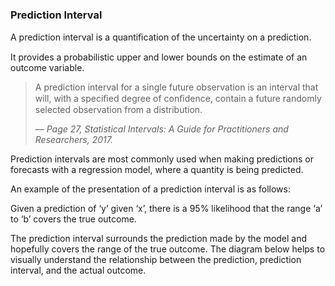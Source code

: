 ### Prediction Interval

A prediction interval is a quantiﬁcation of the uncertainty on a prediction.

It provides a probabilistic upper and lower bounds on the estimate of an outcome variable.

> A prediction interval for a single future observation is an interval that will, with a speciﬁed degree of conﬁdence, contain a future randomly selected observation from a distribution.
> 
> — *Page 27, Statistical Intervals: A Guide for Practitioners and Researchers, 2017.*

Prediction intervals are most commonly used when making predictions or forecasts with a regression model, where a quantity is being predicted. 

An example of the presentation of a prediction interval is as follows:

Given a prediction of ‘y’ given ‘x’, there is a 95% likelihood that the range ‘a’ to ‘b’ covers the true outcome.

The prediction interval surrounds the prediction made by the model and hopefully covers the range of the true outcome. The diagram below helps to visually understand the relationship between the prediction, prediction interval, and the actual outcome.
